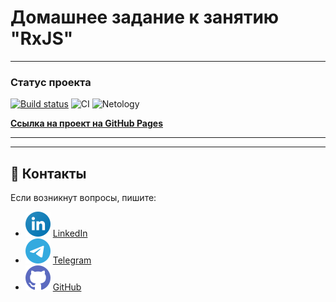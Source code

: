 # Домашнее задание к занятию "RxJS"

---

### Статус проекта
[![Build status](https://ci.appveyor.com/api/projects/status/pfxc08pwhaqg699c?svg=true)](https://ci.appveyor.com/project/dm-morozov/netology-61-geolocation-notification-media)
![CI](https://github.com/dm-morozov/Netology_61_geolocation_notification_media/actions/workflows/web.yaml/badge.svg)
![Netology](https://img.shields.io/badge/TypeScript-WebPack-blue)

[**Ссылка на проект на GitHub Pages**](https://dm-morozov.github.io/Netology_61_geolocation_notification_media/)

-----



-----

## 📧 Контакты

Если возникнут вопросы, пишите:

* ![LinkedIn](./svg/linkedin-icon.svg) [LinkedIn](https://www.linkedin.com/in/dm-morozov/)
* ![Telegram](./svg/telegram.svg) [Telegram](https://t.me/dem2014)
* ![GitHub](./svg/github-icon.svg) [GitHub](https://github.com/dm-morozov/)



